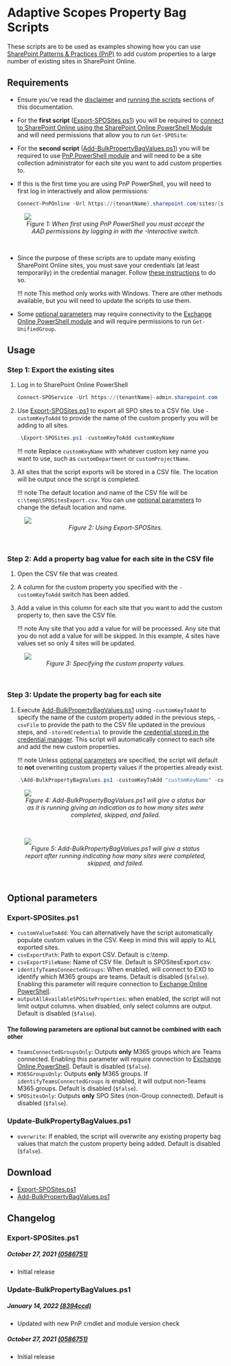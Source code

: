 # Adaptive Scopes Property Bag Scripts

These scripts are to be used as examples showing how you can use [SharePoint Patterns & Practices (PnP)](https://pnp.github.io/powershell/index.html) to add custom properties to a large number of existing sites in SharePoint Online.

## Requirements

- Ensure you've read the [disclaimer](https://brenle.github.io/MIGScripts/#disclaimer) and [running the scripts](https://brenle.github.io/MIGScripts/#running-the-scripts) sections of this documentation.
- For the **first script** ([Export-SPOSites.ps1](#download)) you will be required to [connect to SharePoint Online using the SharePoint Online PowerShell Module](https://docs.microsoft.com/en-us/powershell/sharepoint/sharepoint-online/connect-sharepoint-online) and will need permissions that allow you to run ```Get-SPOSite```:
- For the **second script** ([Add-BulkPropertyBagValues.ps1](#download)) you will be required to use [PnP.PowerShell module](https://pnp.github.io/powershell/index.html) and will need to be a site collection administrator for each site you want to add custom properties to.
- If this is the first time you are using PnP PowerShell, you will need to first log in interactively and allow permissions:

    ``` powershell
    Connect-PnPOnline -Url https://{tenantName}.sharepoint.com/sites/{sitename} -Interactive
    ```

<figure>
    <img src="../img/pnp-aad-permissions.png"/> 
    <figcaption style="font-style: italic; text-align:center;">Figure 1: When first using PnP PowerShell you must accept the AAD permissions by logging in with the -Interactive switch.</figcaption>
</figure>

<br/>

- Since the purpose of these scripts are to update many existing SharePoint Online sites, you must save your credentials (at least temporarily) in the credential manager.  Follow [these instructions](https://pnp.github.io/powershell/articles/authentication.html#authenticating-with-pre-stored-credentials-using-the-windows-credential-manager-windows-only) to do so.

    !!! note
        This method only works with Windows.  There are other methods available, but you will need to update the scripts to use them.

- Some [optional parameters](#optional-parameters) may require connectivity to the [Exchange Online PowerShell module](https://docs.microsoft.com/en-us/powershell/exchange/connect-to-exchange-online-powershell?view=exchange-ps) and will require permissions to run ```Get-UnifiedGroup```.

## Usage

### Step 1: Export the existing sites

1. Log in to SharePoint Online PowerShell

    ``` powershell
    Connect-SPOService -Url https://{tenantName}-admin.sharepoint.com
    ```

1. Use [Export-SPOSites.ps1](#download) to export all SPO sites to a CSV file.  Use ```-customKeyToAdd``` to provide the name of the custom property you will be adding to all sites.

    ``` powershell
    .\Export-SPOSites.ps1 -customKeyToAdd customKeyName
    ```

    !!! note
        Replace ```customKeyName``` with whatever custom key name you want to use, such as ```customDepartment``` or ```customProjectName```.

1. All sites that the script exports will be stored in a CSV file. The location will be output once the script is completed.

    !!! note
        The default location and name of the CSV file will be ```c:\temp\SPOSitesExport.csv```.  You can use [optional parameters](#optional-parameters) to change the default location and name.

<figure>
    <img src="../img/step1.png"/> 
    <figcaption style="font-style: italic; text-align:center;">Figure 2: Using Export-SPOSites.</figcaption>
</figure>

<br/>

### Step 2: Add a property bag value for each site in the CSV file

1. Open the CSV file that was created.

1. A column for the custom property you specified with the ```-customKeyToAdd``` switch has been added.

1. Add a value in this column for each site that you want to add the custom property to, then save the CSV file.

    !!! note
        Any site that you add a value for will be processed.  Any site that you do not add a value for will be skipped.  In this example, 4 sites have values set so only 4 sites will be updated.

<figure>
    <img src="../img/step2.png"/> 
    <figcaption style="font-style: italic; text-align:center;">Figure 3: Specifying the custom property values.</figcaption>
</figure>

<br/>

### Step 3: Update the property bag for each site

1. Execute [Add-BulkPropertyBagValues.ps1](#download) using ```-customKeyToAdd``` to specify the name of the custom property added in the previous steps, ```-csvFile``` to provide the path to the CSV file updated in the previous steps, and ```-storedCredential``` to provide the [credential stored in the credential manager](https://pnp.github.io/powershell/articles/authentication.html#authenticating-with-pre-stored-credentials-using-the-windows-credential-manager-windows-only).  This script will automatically connect to each site and add the new custom properties.

    !!! note
        Unless [optional parameters](#optional-parameters) are specified, the script will default to **not** overwriting custom property values if the properties already exist.

    ``` powershell
    .\Add-BulkPropertyBagValues.ps1 -customKeyToAdd "customKeyName" -csvFile c:\temp\SPOSitesExport.csv -storedCredential PropertyBagExample
    ```

<figure>
    <img src="../img/step3a.png"/> 
    <figcaption style="font-style: italic; text-align:center;">Figure 4: Add-BulkPropertyBagValues.ps1 will give a status bar as it is running giving an indication as to how many sites were completed, skipped, and failed.</figcaption>
</figure>

<br/>

<figure>
    <img src="../img/step3b.png"/> 
    <figcaption style="font-style: italic; text-align:center;">Figure 5: Add-BulkPropertyBagValues.ps1 will give a status report after running indicating how many sites were completed, skipped, and failed.</figcaption>
</figure>

<br/>

## Optional parameters

### Export-SPOSites.ps1

- ```customValueToAdd```: You can alternatively have the script automatically populate custom values in the CSV. Keep in mind this will apply to ALL exported sites.
- ```csvExportPath```: Path to export CSV.  Default is c:\temp\.
- ```csvExportFileName```: Name of CSV file.  Default is SPOSitesExport.csv.
- ```identifyTeamsConnectedGroups```: When enabled, will connect to EXO to identify which M365 groups are teams. Default is disabled (```$false```).  Enabling this parameter will require connection to [Exchange Online PowerShell](https://docs.microsoft.com/en-us/powershell/exchange/connect-to-exchange-online-powershell?view=exchange-ps).
- ```outputAllAvailableSPOSiteProperties```: when enabled, the script will not limit output columns. when disabled, only select columns are output. Default is disabled (```$false```).

#### The following parameters are optional but cannot be combined with each other

- ```TeamsConnectedGroupsOnly```: Outputs **only** M365 groups which are Teams connected. Enabling this parameter will require connection to [Exchange Online PowerShell](https://docs.microsoft.com/en-us/powershell/exchange/connect-to-exchange-online-powershell?view=exchange-ps). Default is disabled (```$false```).
- ```M365GroupsOnly```: Outputs **only** M365 groups. If ```identifyTeamsConnectedGroups``` is enabled, it will output non-Teams M365 groups.  Default is disabled (```$false```).
- ```SPOSitesOnly```:  Outputs **only** SPO Sites (non-Group connected). Default is disabled (```$false```).

### Update-BulkPropertyBagValues.ps1

- ```overwrite```: If enabled, the script will overwrite any existing property bag values that match the custom property being added.  Default is disabled (```$false```).

## Download

- [Export-SPOSites.ps1](https://github.com/brenle/MIGScripts/blob/main/SPO-OD/AdaptiveScopes-PropertyBag/Export-SPOSites.ps1)
- [Add-BulkPropertyBagValues.ps1](https://github.com/brenle/MIGScripts/blob/main/SPO-OD/AdaptiveScopes-PropertyBag/Add-BulkPropertyBagValues.ps1)

## Changelog

### Export-SPOSites.ps1

##### October 27, 2021 [(0586751)](https://github.com/brenle/MIGScripts/commit/0586751ae8d6cf9934388b7cb0b7b465a73aaec2#diff-ee6b6f5372a92328619ec9cda43aa93c9ba202773bdf0f6a65541d8829825ebe)

- Initial release

### Update-BulkPropertyBagValues.ps1

##### January 14, 2022 [(8394ccd)](https://github.com/brenle/MIGScripts/commit/8394ccdb2e001f9e14960c6ae1adbc0de23a655f)

- Updated with new PnP cmdlet and module version check

##### October 27, 2021 [(0586751)](https://github.com/brenle/MIGScripts/commit/0586751ae8d6cf9934388b7cb0b7b465a73aaec2#diff-ee6b6f5372a92328619ec9cda43aa93c9ba202773bdf0f6a65541d8829825ebe)

- Initial release